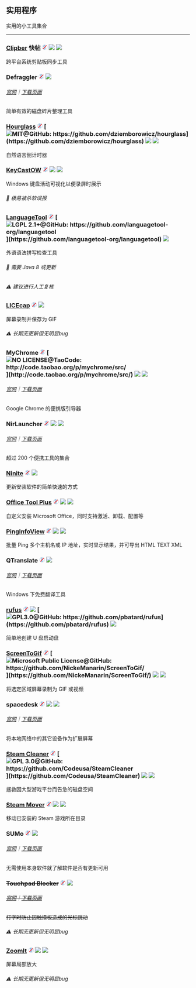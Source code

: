 ## 实用程序

实用的小工具集合

---

### [Clipber](http://clipber.com/clipber/) 快帖 ![](../assets/free.png) ![](../assets/china.png) ![](../assets/multi_platform.png)

跨平台系统剪贴板同步工具

### Defraggler ![](../assets/free.png) ![](../assets/earth-globe.png)

###### [官网](https://www.piriform.com/defraggler)｜[下载页面](https://www.piriform.com/defraggler/download)

简单有效的磁盘碎片整理工具

### [Hourglass](https://chris.dziemborowicz.com/apps/hourglass/) ![](../assets/free.png) [![](../assets/open-source-icon.png "MIT@GitHub: https://github.com/dziemborowicz/hourglass")](https://github.com/dziemborowicz/hourglass) ![](../assets/united-states.png) ![](../assets/usb.png)

自然语言倒计时器

### [KeyCastOW](https://brookhong.github.io/2014/04/28/keycast-on-windows.html) ![](../assets/free.png) ![](../assets/united-states.png) ![](../assets/usb.png)

Windows 键盘活动可视化以便录屏时展示

###### 📌 极易被杀软误报

### [LanguageTool](https://languagetool.org/) ![](../assets/free.png) [![](../assets/open-source-icon.png "LGPL 2.1+@GitHub: https://github.com/languagetool-org/languagetool")](https://github.com/languagetool-org/languagetool) ![](../assets/united-states.png)

外语语法拼写检查工具

###### 📌 需要 Java 8 或更新

###### ⚠ 建议进行人工复核

### [LICEcap](http://www.cockos.com/licecap/) ![](../assets/free.png) ![](../assets/united-states.png)

屏幕录制并保存为 GIF

###### ⚠ 长期无更新但无明显bug

### MyChrome ![](../assets/free.png) [![](../assets/open-source-icon.png "NO LICENSE@TaoCode: http://code.taobao.org/p/mychrome/src/")](http://code.taobao.org/p/mychrome/src/) ![](../assets/china.png) ![](../assets/usb.png)

###### [官网](http://bbs.kafan.cn/thread-1725205-1-1.html)｜[下载页面](http://code.taobao.org/p/mychrome/src/trunk/release/)

Google Chrome 的便携版引导器

### NirLauncher ![](../assets/free.png) ![](../assets/earth-globe.png) ![](../assets/usb.png)

###### [官网](http://launcher.nirsoft.net/)｜[下载页面](http://launcher.nirsoft.net/downloads/index.html)

超过 200 个便携工具的集合

### [Ninite](https://ninite.com/) ![](../assets/free.png) ![](../assets/earth-globe.png)

更新安装软件的简单快速的方式

### [Office Tool Plus](https://www.landian.la/click/OfficeToolPlus.html) ![](../assets/free.png) ![](../assets/china.png) ![](../assets/usb.png)

自定义安装 Microsoft Office，同时支持激活、卸载、配置等

### [PingInfoView](http://www.nirsoft.net/utils/multiple_ping_tool.html) ![](../assets/free.png) ![](../assets/earth-globe.png) ![](../assets/usb.png)

批量 Ping 多个主机名或 IP 地址，实时显示结果，并可导出 HTML TEXT XML

### QTranslate ![](../assets/free.png) ![](../assets/earth-globe.png)

###### [官网](https://quest-app.appspot.com/)｜[下载页面](https://quest-app.appspot.com/download)

Windows 下免费翻译工具

### [rufus](http://rufus.akeo.ie/) ![](../assets/free.png) ![](../assets/earth-globe.png) [![](../assets/open-source-icon.png "GPL3.0@GitHub: https://github.com/pbatard/rufus")](https://github.com/pbatard/rufus) ![](../assets/usb.png)

简单地创建 U 盘启动盘

### [ScreenToGif](http://www.screentogif.com/) ![](../assets/free.png) [![](../assets/open-source-icon.png "Microsoft Public License@GitHub: https://github.com/NickeManarin/ScreenToGif/")](https://github.com/NickeManarin/ScreenToGif/) ![](../assets/earth-globe.png) ![](../assets/usb.png)

将选定区域屏幕录制为 GIF 或视频

### spacedesk ![](../assets/free.png) ![](../assets/united-states.png) ![](../assets/multi_platform.png)

###### [官网](http://www.spacedesk.net/)｜[下载页面](http://spacedesk.ph/download/)

将本地网络中的其它设备作为扩展屏幕

### [Steam Cleaner](https://github.com/Codeusa/SteamCleaner) ![](../assets/free.png) [![](../assets/open-source-icon.png "GPL 3.0@GitHub: https://github.com/Codeusa/SteamCleaner")](https://github.com/Codeusa/SteamCleaner) ![](../assets/united-states.png) ![](../assets/usb.png)

拯救因大型游戏平台而告急的磁盘空间

### [Steam Mover](http://www.traynier.com/software/steammover) ![](../assets/free.png) ![](../assets/united-states.png) ![](../assets/usb.png)

移动已安装的 Steam 游戏所在目录

### SUMo ![](../assets/free.png) ![](../assets/earth-globe.png)

###### [官网](http://www.kcsoftwares.com/?sumo)｜[下载页面](http://www.kcsoftwares.com/?download)

无需使用本身软件就了解软件是否有更新可用

### ~~Touchpad Blocker~~ ![](../assets/free.png) ![](../assets/united-states.png)

###### [~~官网~~](http://touchpad-blocker.com/)~~｜~~[~~下载页面~~](http://touchpad-blocker.com/download/)

~~打字时防止因触摸板造成的光标跳动~~

###### ⚠ 长期无更新但无明显bug

### [ZoomIt](https://technet.microsoft.com/en-us/sysinternals/zoomit.aspx) ![](../assets/free.png) ![](../assets/united-states.png) ![](../assets/usb.png)

屏幕局部放大

###### ⚠ 长期无更新但无明显bug
